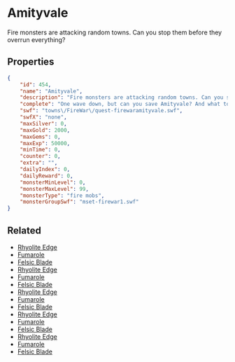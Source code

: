 # Amityvale

Fire monsters are attacking random towns. Can you stop them before they overrun everything?

## Properties

```json
{
    "id": 454,
    "name": "Amityvale",
    "description": "Fire monsters are attacking random towns. Can you stop them before they overrun everything?",
    "complete": "One wave down, but can you save Amityvale? And what town are they going to hit next?",
    "swf": "towns\/FireWar\/quest-firewaramityvale.swf",
    "swfX": "none",
    "maxSilver": 0,
    "maxGold": 2000,
    "maxGems": 0,
    "maxExp": 50000,
    "minTime": 0,
    "counter": 0,
    "extra": "",
    "dailyIndex": 0,
    "dailyReward": 0,
    "monsterMinLevel": 0,
    "monsterMaxLevel": 99,
    "monsterType": "fire mobs",
    "monsterGroupSwf": "mset-firewar1.swf"
}
```

## Related

- [Rhyolite Edge](../items/2592-rhyolite-edge.md)
- [Fumarole](../items/2593-fumarole.md)
- [Felsic Blade](../items/2594-felsic-blade.md)
- [Rhyolite Edge](../items/2595-rhyolite-edge.md)
- [Fumarole](../items/2596-fumarole.md)
- [Felsic Blade](../items/2597-felsic-blade.md)
- [Rhyolite Edge](../items/2598-rhyolite-edge.md)
- [Fumarole](../items/2599-fumarole.md)
- [Felsic Blade](../items/2600-felsic-blade.md)
- [Rhyolite Edge](../items/2601-rhyolite-edge.md)
- [Fumarole](../items/2602-fumarole.md)
- [Felsic Blade](../items/2603-felsic-blade.md)
- [Rhyolite Edge](../items/2604-rhyolite-edge.md)
- [Fumarole](../items/2605-fumarole.md)
- [Felsic Blade](../items/2606-felsic-blade.md)

